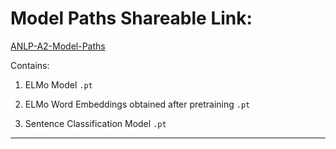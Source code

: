 # Model Paths Shareable Link:

[ANLP-A2-Model-Paths](https://iiitaphyd-my.sharepoint.com/:f:/g/personal/harshit_g_research_iiit_ac_in/ElE7h61uV-dLt89shJZbwbYB1-hSA1smxVqB9UeVX_XSBg?e=azrRdu)

Contains:

1. ELMo Model `.pt`

2. ELMo Word Embeddings obtained after pretraining `.pt`

3. Sentence Classification Model `.pt`

------


